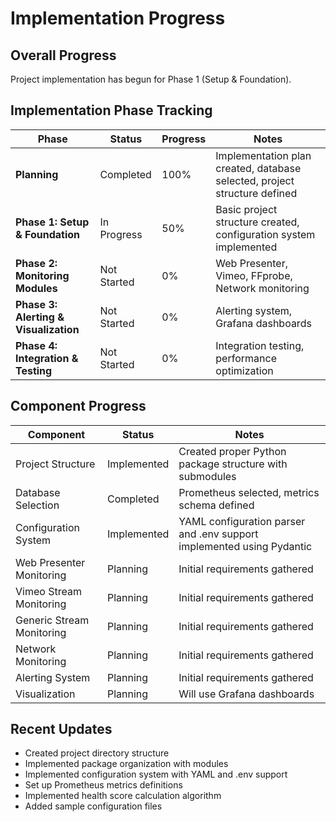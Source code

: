 # Implementation Progress

## Overall Progress

Project implementation has begun for Phase 1 (Setup & Foundation).

## Implementation Phase Tracking

| Phase                                 | Status      | Progress | Notes                                                                     |
| ------------------------------------- | ----------- | -------- | ------------------------------------------------------------------------- |
| **Planning**                          | Completed   | 100%     | Implementation plan created, database selected, project structure defined |
| **Phase 1: Setup & Foundation**       | In Progress | 50%      | Basic project structure created, configuration system implemented         |
| **Phase 2: Monitoring Modules**       | Not Started | 0%       | Web Presenter, Vimeo, FFprobe, Network monitoring                         |
| **Phase 3: Alerting & Visualization** | Not Started | 0%       | Alerting system, Grafana dashboards                                       |
| **Phase 4: Integration & Testing**    | Not Started | 0%       | Integration testing, performance optimization                             |

## Component Progress

| Component                 | Status      | Notes                                                                 |
| ------------------------- | ----------- | --------------------------------------------------------------------- |
| Project Structure         | Implemented | Created proper Python package structure with submodules               |
| Database Selection        | Completed   | Prometheus selected, metrics schema defined                           |
| Configuration System      | Implemented | YAML configuration parser and .env support implemented using Pydantic |
| Web Presenter Monitoring  | Planning    | Initial requirements gathered                                         |
| Vimeo Stream Monitoring   | Planning    | Initial requirements gathered                                         |
| Generic Stream Monitoring | Planning    | Initial requirements gathered                                         |
| Network Monitoring        | Planning    | Initial requirements gathered                                         |
| Alerting System           | Planning    | Initial requirements gathered                                         |
| Visualization             | Planning    | Will use Grafana dashboards                                           |

## Recent Updates

- Created project directory structure
- Implemented package organization with modules
- Implemented configuration system with YAML and .env support
- Set up Prometheus metrics definitions
- Implemented health score calculation algorithm
- Added sample configuration files 